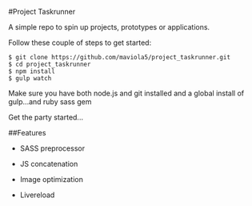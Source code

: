 #Project Taskrunner

A simple repo to spin up projects, prototypes or applications.

Follow these couple of steps to get started:

    $ git clone https://github.com/maviola5/project_taskrunner.git
    $ cd project_taskrunner
    $ npm install
    $ gulp watch

Make sure you have both node.js and git installed and a global install of gulp...and ruby sass gem

Get the party started...

##Features
- SASS preprocessor

- JS concatenation

- Image optimization

- Livereload

